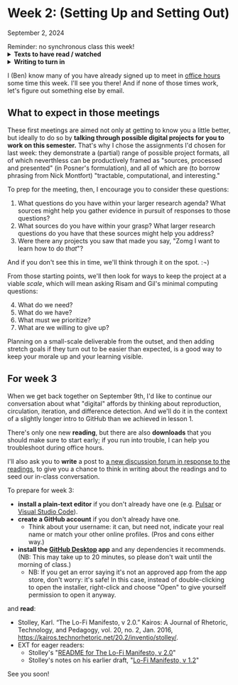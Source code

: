 # Week 2: (Setting Up and Setting Out)
<span class="date">September 2, 2024</span>

<div class="alert alert-danger">Reminder: no synchronous class this week!</div>

<section class="prereqs">
<details><summary><strong>Texts to have read / watched</strong></summary>
    <ul>
        <li>Posner, Miriam. “How Did They Make That? The Video!” Miriam Posner's Blog, April 17, 2014. <a href="http://miriamposner.com/blog/how-did-they-make-that-the-video/">http://miriamposner.com/blog/how-did-they-make-that-the-video/</a>.</li>
        <li>Posner, Miriam. How Did They Make That? 29 Aug. 2013, <a href="https://miriamposner.com/blog/how-did-they-make-that/">https://miriamposner.com/blog/how-did-they-make-that/</a>.</li>
        <li>Risam, Roopika, and Alex Gil. “Introduction: The Questions of Minimal Computing.” Digital Humanities Quarterly, vol. 16, no. 2, 2022, <a href="http://www.digitalhumanities.org/dhq/vol/16/2/000646/000646.html">http://www.digitalhumanities.org/dhq/vol/16/2/000646/000646.html</a></li>
    </ul>
</details>
<details><summary><strong>Writing to turn in</strong></summary>
    <ul>
        <li>survey about your work environment, etc, including a letter to Ben in response to his, if you didn't during lesson 1</li>
        <li>an intro post to the <a href="{{site.repo_url}}/discussions/1">discussion forum</a></li>
    </ul>
</details>
</section>


I (Ben) know many of you have already signed up to meet in [office hours](../office) some time this week. I'll see you there! And if none of those times work, let's figure out something else by email.

## What to expect in those meetings

These first meetings are aimed not only at getting to know you a little better, but ideally to do so by **talking through possible digital projects for you to work on this semester.** That's why I chose the assignments I'd chosen for last week: they demonstrate a (partial) range of possible project formats, all of which neverthless can be productively framed as "sources, processed and presented" (in Posner's formulation), and all of which are (to borrow phrasing from Nick Montfort) "tractable, computational, and interesting."

<div class="alert alert-success">
<p>To prep for the meeting, then, I encourage you to consider these questions:</p>

<ol>
    <li>What questions do you have within your larger research agenda? What sources might help you gather evidence in pursuit of responses to those questions?</li>
    <li>What sources do you have within your grasp? What larger research questions do you have that these sources might help you address?</li>
    <li>Were there any projects you saw that made you say, "Zomg I want to learn how to do <em>that</em>"?</li>
</ol>
</div>

And if you don't see this in time, we'll think through it on the spot. :¬)

From those starting points, we'll then look for ways to keep the project at a viable _scale_, which will mean asking Risam and Gil's minimal computing questions:

4. What do we need?
5. What do we have?
6. What must we prioritize?
7. What are we willing to give up?

Planning on a small-scale deliverable from the outset, and then adding stretch goals if they turn out to be easier than expected, is a good way to keep your morale up and your learning visible.


## For week 3

When we get back together on September 9th, I'd like to continue our conversation about what "digital" affords by thinking about reproduction, circulation, iteration, and difference detection. And we'll do it in the context of a slightly longer intro to GitHub than we achieved in lesson 1.

There's only one new **reading**, but there are also **downloads** that you should make sure to start early; if you run into trouble, I can help you troubleshoot during office hours.

I'll also ask you to **write** a post to [a new discussion forum in response to the readings](https://github.com/benmiller314/dsam2024fall/discussions/2), to give you a chance to think in writing about the readings and to seed our in-class conversation.


To prepare for week 3:

* **install a plain-text editor** if you don't already have one (e.g. [Pulsar](https://pulsar-edit.dev/) or [Visual Studio Code](https://code.visualstudio.com/)).
* **create a GitHub account** if you don't already have one.
    - Think about your username: it can, but need not, indicate your real name or match your other online profiles. (Pros and cons either way.)
* **install the [GitHub Desktop](https://desktop.github.com) app** and any dependencies it recommends. (NB: This may take up to 20 minutes, so please don't wait until the morning of class.)
    - NB: If you get an error saying it's not an approved app from the app store, don't worry: it's safe! In this case, instead of double-clicking to open the installer, right-click and choose "Open" to give yourself permission to open it anyway.

and **read**:

* Stolley, Karl. “The Lo-Fi Manifesto, v 2.0.” Kairos: A Journal of Rhetoric, Technology, and Pedagogy, vol. 20, no. 2, Jan. 2016, <a href="https://kairos.technorhetoric.net/20.2/inventio/stolley/">https://kairos.technorhetoric.net/20.2/inventio/stolley/</a>.
* EXT for eager readers:
    - Stolley's "[README for The Lo-Fi Manifesto, v 2.0](https://kairos.technorhetoric.net/20.2/inventio/stolley/readme/)"
    - Stolley's notes on his earlier draft, "[Lo-Fi Manifesto, v 1.2](https://kairos.technorhetoric.net/20.2/inventio/stolley/1.2)"


See you soon!
